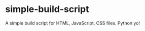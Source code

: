simple-build-script
===================

A simple build script for HTML, JavaScript, CSS files. Python yo!